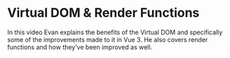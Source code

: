# Virtual DOM & Render Functions

In this video Evan explains the benefits of the Virtual DOM and specifically some of the improvements made to it in Vue 3\. He also covers render functions and how they’ve been improved as well.